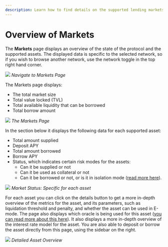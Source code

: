 ```yaml
---
description: Learn how to find details on the supported lending markets on Spark.
---
```


# Overview of Markets

The **Markets** page displays an overview of the state of the protocol and the supported assets. The displayed data is specific to the selected network, so if you wish to browse another network, use the network toggle in the top right hand corner.

![](/assets/markets-nav.png)
*Navigate to Markets Page*

The Markets page displays:

* The total market size
* Total value locked (TVL)
* Total available liquidity that can be borrowed
* Total borrow amount

![](/assets/markets.png)
*The Markets Page*

In the section below it displays the following data for each supported asset:

* Total amount supplied
* Deposit APY
* Total amount borrowed
* Borrow APY
* Status, which indicates certain risk modes for the assets:
  * Can it be supplied or not
  * Can it be used as collateral or not
  * Can it be borrowed or not, or is it in isolation mode ([read more here](/user-guides/using-sparklend/isolation-mode)).

![](/assets/markets-2.png)
*Market Status: Specific for each asset*

For each asset you can click on the details button to get a more in-depth overview of the metrics for the asset, and its parameters, such as liquidation threshold and penalty, and whether the asset can be used in E-mode. The page also displays which oracle is being used for this asset ([you can read more about this here](oracles.md)). It also displays a more in-depth overview of the interest rate model for the asset. You are also able to deposit or borrow the asset directly from this page, using the sidebar on the right.

![](/assets/markets-3.png)
*Detailed Asset Overview*
